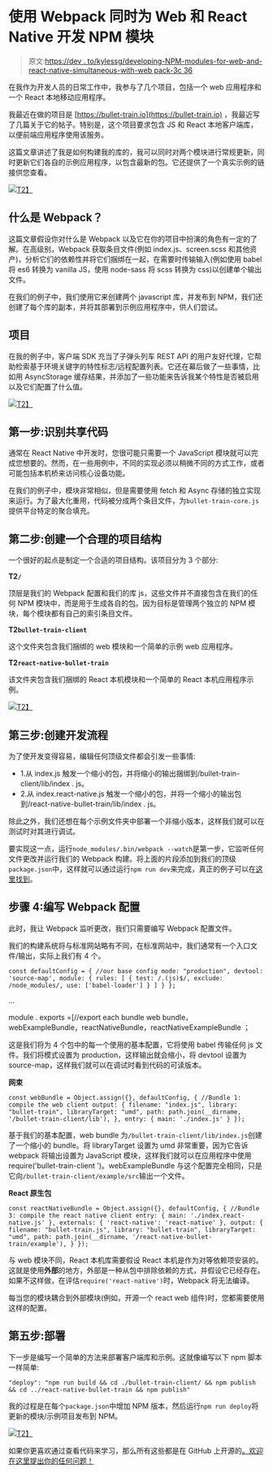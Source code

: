 # 使用 Webpack 同时为 Web 和 React Native 开发 NPM 模块

> 原文:[https://dev . to/kylessg/developing-NPM-modules-for-web-and-react-native-simultaneous-with-web pack-3c 36](https://dev.to/kylessg/developing-npm-modules-for-web-and-react-native-simultaneously-with-webpack-3c36)

在我作为开发人员的日常工作中，我参与了几个项目，包括一个 web 应用程序和一个 React 本地移动应用程序。

我最近在做的项目是 [https://bullet-train.io](https://bullet-train.io) ，我最近写了几篇关于它的帖子。特别是，这个项目要求包含 JS 和 React 本地客户端库，以便前端应用程序使用该服务。

这篇文章讲述了我是如何构建我的库的，我可以同时对两个模块进行常规更新，同时更新它们各自的示例应用程序，以包含最新的包。它还提供了一个真实示例的链接供您查看。

[![](../Images/5c4217dabef9be2967523f167f97d29a.png)T2】](https://res.cloudinary.com/practicaldev/image/fetch/s--jjHZA8Vp--/c_limit%2Cf_auto%2Cfl_progressive%2Cq_auto%2Cw_880/https://raw.githubusercontent.com/webpack/media/master/logo/logo-on-white-bg.png)

## [](#what-is-webpack)什么是 Webpack？

这篇文章假设你对什么是 Webpack 以及它在你的项目中扮演的角色有一定的了解。在高级别，Webpack 获取条目文件(例如 index.js、screen.scss 和其他资产)，分析它们的依赖性并将它们捆绑在一起，在需要时传输输入(例如使用 babel 将 es6 转换为 vanilla JS，使用 node-sass 将 scss 转换为 css)以创建单个输出文件。

在我们的例子中，我们使用它来创建两个 javascript 库，并发布到 NPM，我们还创建了每个库的副本，并将其部署到示例应用程序中，供人们尝试。

## [](#the-project)项目

在我的例子中，客户端 SDK 充当了子弹头列车 REST API 的用户友好代理，它帮助检索基于环境关键字的特性标志/远程配置列表。它还在幕后做了一些事情，比如用 AsyncStorage 缓存结果，并添加了一些功能来告诉我某个特性是否被启用以及它们配置了什么值。

[![](../Images/512f36e256880cb027ee181141daf1e9.png)T2】](https://res.cloudinary.com/practicaldev/image/fetch/s--i7hKM26V--/c_limit%2Cf_auto%2Cfl_progressive%2Cq_auto%2Cw_880/https://raw.githubusercontent.com/SolidStateGroup/bullet-train-frontend/master/hero.png)

## [](#step-1-identifying-the-shared-code)第一步:识别共享代码

通常在 React Native 中开发时，您很可能只需要一个 JavaScript 模块就可以完成您想要的。然而，在一些用例中，不同的实现必须以稍微不同的方式工作，或者可能包括本机桥来访问核心设备功能。

在我们的例子中，模块非常相似，但是需要使用 fetch 和 Async 存储的独立实现来运行。为了最大化重用，代码被分成两个条目文件，为`bullet-train-core.js`提供平台特定的聚合填充。

## 第二步:创建一个合理的项目结构

一个很好的起点是制定一个合适的项目结构。该项目分为 3 个部分:

**T2`/`**

顶层是我们的 Webpack 配置和我们的库 js，这些文件并不直接包含在我们的任何 NPM 模块中，而是用于生成各自的包。因为目标是管理两个独立的 NPM 模块，每个模块都有自己的索引条目文件。

**T2`bullet-train-client`**

这个文件夹包含我们捆绑的 web 模块和一个简单的示例 web 应用程序。

**T2`react-native-bullet-train`**

该文件夹包含我们捆绑的 React 本机模块和一个简单的 React 本机应用程序示例。

[![](../Images/25e3a874d207ee6930af9d20dbc74137.png)T2】](https://res.cloudinary.com/practicaldev/image/fetch/s--TxMXml1k--/c_limit%2Cf_auto%2Cfl_progressive%2Cq_auto%2Cw_880/https://image.ibb.co/cGPy5J/g_El_OUv_Z4_QDy8vs_OXb7cr1_A.png)

## [](#step-3-creating-a-development-flow)第三步:创建开发流程

为了使开发变得容易，编辑任何顶级文件都会引发一些事情:

*   1.从 index.js 触发一个缩小的包，并将缩小的输出捆绑到/bullet-train-client/lib/index . js。
*   2.从 index.react-native.js 触发一个缩小的包，并将一个缩小的输出包到/react-native-bullet-train/lib/index . js。

除此之外，我们还想在每个示例文件夹中部署一个非缩小版本，这样我们就可以在测试时对其进行调试。

要实现这一点，运行`node_modules/.bin/webpack --watch`是第一步，它监听任何文件更改并运行我们的 Webpack 构建。将上面的片段添加到我们的顶级`package.json`中，这样就可以通过运行`npm run dev`来完成，真正的例子可以在[这里找到](https://github.com/SolidStateGroup/bullet-train-js-client/blob/master/package.json#L9)。

## [](#step-4-writing-the-webpack-config)步骤 4:编写 Webpack 配置

此时，我让 Webpack 监听更改，我们只需要编写 Webpack 配置文件。

我们的构建系统将与标准网站略有不同，在标准网站中，我们通常有一个入口文件/输出，实际上我们有 4 个。

 `const defaultConfig = { //our base config
mode: "production",
devtool: 'source-map',
module: {
rules: [
{
test: /.(js)$/,
exclude: /node_modules/,
use: ['babel-loader']
}
]
}
};`

...

module . exports =[//export each bundle
web bundle，webExampleBundle，reactNativeBundle，reactNativeExampleBundle
；

这是我们将为 4 个包中的每一个使用的基本配置，它将使用 babel 传输任何 js 文件。我们将模式设置为 production，这样输出就会缩小，将 devtool 设置为 source-map，这样我们就可以在调试时看到代码的可读版本。

**网束**

 `const webBundle = Object.assign({}, defaultConfig, { //Bundle 1: compile the web client
output: {
filename: "index.js",
library: "bullet-train",
libraryTarget: "umd",
path: path.join(__dirname, '/bullet-train-client/lib'),
},
entry: {
main: './index.js'
}
});` 

基于我们的基本配置，web bundle 为`/bullet-train-client/lib/index.js`创建了一个缩小的 bundle。将 libraryTarget 设置为 umd 非常重要，因为它告诉 webpack 将输出设置为 JavaScript 模块，这样我们就可以在应用程序中使用 require('bullet-train-client ')。webExampleBundle 与这个配置完全相同，只是它向`/bullet-train-client/example/src`输出一个文件。

**React 原生包**

 `const reactNativeBundle = Object.assign({}, defaultConfig, { //Bundle 3: compile the react native client
entry: {
main: './index.react-native.js'
},
externals: {
'react-native': 'react-native'
},
output: {
filename: "bullet-train.js",
library: "bullet-train",
libraryTarget: "umd",
path: path.join(__dirname, '/react-native-bullet-train/example'),
}
});` 

与 web 模块不同，React 本机库需要假设 React 本机是作为对等依赖项安装的。这就是使用**外部**的地方，外部是一种从包中排除依赖的方式，并假设它已经存在。如果不这样做，在评估`require('react-native')`时，Webpack 将无法编译。

每当您的模块耦合到外部模块(例如，开源一个 react web 组件)时，您都需要使用这样的配置。

## [](#step-5-deploying)第五步:部署

下一步是编写一个简单的方法来部署客户端库和示例。这就像编写以下 npm 脚本一样简单:

`"deploy": "npm run build && cd ./bullet-train-client/ && npm publish && cd ../react-native-bullet-train && npm publish"`

我的过程是在每个`package.json`中增加 NPM 版本，然后运行`npm run deploy`将更新的模块/示例项目发布到 NPM。

[![](../Images/53edbee9568d2061fdb6d25b00621ddc.png)T2】](https://res.cloudinary.com/practicaldev/image/fetch/s--7iz83LYa--/c_limit%2Cf_auto%2Cfl_progressive%2Cq_auto%2Cw_880/https://image.ibb.co/eeercy/KAAq1_BA5_R9_CKNv_Nhm_O90n_A.png)

如果你更喜欢通过查看代码来学习，那么所有这些都是在 GitHub 上开源的[。欢迎在这里提出你的任何问题！](https://github.com/SolidStateGroup/bullet-train-js-client)
